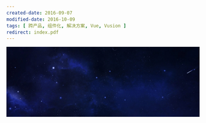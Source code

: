 ```yaml
---
created-date: 2016-09-07
modified-date: 2016-10-09
tags: [ 跨产品, 组件化, 解决方案, Vue, Vusion ]
redirect: index.pdf
---
```


![](feature.jpg)
